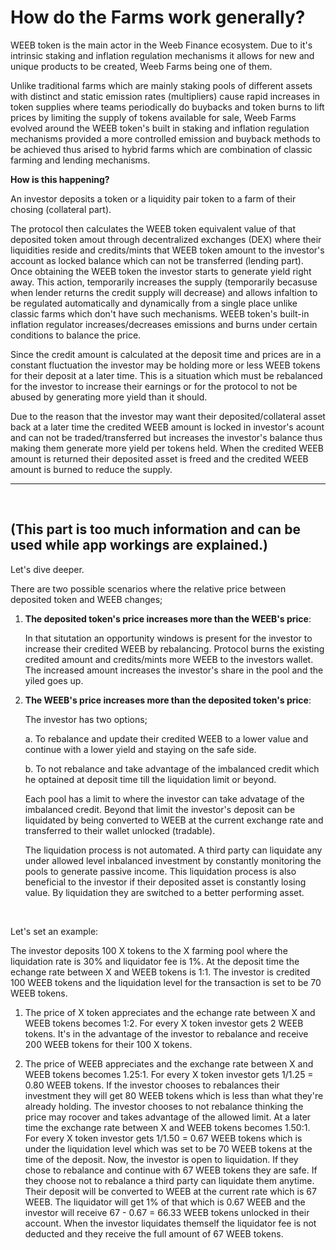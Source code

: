 # How do the Farms work generally?

WEEB token is the main actor in the Weeb Finance ecosystem.
Due to it's intrinsic staking and inflation regulation mechanisms it allows for new and unique products to be created, Weeb Farms being one of them.

Unlike traditional farms which are mainly staking pools of different assets with distinct and static emission rates (multipliers) cause rapid increases in token supplies where teams periodically do buybacks and token burns to lift prices by limiting the supply of tokens available for sale, Weeb Farms evolved around the WEEB token's built in staking and inflation regulation mechanisms provided a more controlled emission and buyback methods to be achieved thus arised to hybrid farms which are combination of classic farming and lending mechanisms.

**How is this happening?**

An investor deposits a token or a liquidity pair token to a farm of their chosing (collateral part).

The protocol then calculates the WEEB token equivalent value of that deposited token amout through decentralized exchanges (DEX) where their liquidities reside and credits/mints that WEEB token amount to the investor's account as locked balance which can not be transferred (lending part).
Once obtaining the WEEB token the investor starts to generate yield right away.
This action, temporarily increases the supply (temporarily becasuse when lender returns the credit supply will decrease) and allows infaltion to be regulated automatically and dynamically from a single place unlike classic farms which don't have such mechanisms.
WEEB token's built-in inflation regulator increases/decreases emissions and burns under certain conditions to balance the price.

Since the credit amount is calculated at the deposit time and prices are in a constant fluctuation the investor may be holding more or less WEEB tokens for their deposit at a later time.
This is a situation which must be rebalanced for the investor to increase their earnings or for the protocol to not be abused by generating more yield than it should.

Due to the reason that the investor may want their deposited/collateral asset back at a later time the credited WEEB amount is locked in investor's acount and can not be traded/transferred but increases the investor's balance thus making them generate more yield per tokens held.
When the credited WEEB amount is returned their deposited asset is freed and the credited WEEB amount is burned to reduce the supply.

---
&nbsp;

## **(This part is too much information and can be used while app workings are explained.)**

Let's dive deeper.

There are two possible scenarios where the relative price between deposited token and WEEB changes;

1. **The deposited token's price increases more than the WEEB's price**:

    In that situtation an opportunity windows is present for the investor to increase their credited WEEB by rebalancing.
    Protocol burns the existing credited amount and credits/mints more WEEB to the investors wallet.
    The increased amount increases the investor's share in the pool and the yiled goes up.

2. **The WEEB's price increases more than the deposited token's price**:

    The investor has two options;

    a. To rebalance and update their credited WEEB to a lower value and continue with a lower yield and staying on the safe side.

    b. To not rebalance and take advantage of the imbalanced credit which he optained at deposit time till the liquidation limit or beyond.

    Each pool has a limit to where the investor can take advatage of the imbalanced credit. Beyond that limit the investor's deposit can be liquidated by being converted to WEEB at the current exchange rate and transferred to their wallet unlocked (tradable).

    The liquidation process is not automated. A third party can liquidate any under allowed level inbalanced investment by constantly monitoring the pools to generate passive income.
    This liquidation process is also beneficial to the investor if their deposited asset is constantly losing value. By liquidation they are switched to a better performing asset.

&nbsp;

Let's set an example:

The investor deposits 100 X tokens to the X farming pool where the liquidation rate is 30% and liquidator fee is 1%.
At the deposit time the echange rate between X and WEEB tokens is 1:1.
The investor is credited 100 WEEB tokens and the liquidation level for the transaction is set to be 70 WEEB tokens.

1. The price of X token appreciates and the echange rate between X and WEEB tokens becomes 1:2.
For every X token investor gets 2 WEEB tokens. It's in the advantage of the investor to rebalance and receive 200 WEEB tokens for their 100 X tokens.

2. The price of WEEB appreciates and the exchange rate between X and WEEB tokens becomes 1.25:1.
For every X token investor gets 1/1.25 = 0.80 WEEB tokens.
If the investor chooses to rebalances their investment they will get 80 WEEB tokens which is less than what they're already holding.
The investor chooses to not rebalance thinking the price may rocover and takes advantage of the allowed limit.
At a later time the exchange rate between X and WEEB tokens becomes 1.50:1.
For every X token investor gets 1/1.50  = 0.67 WEEB tokens which is under the liquidation level which was set to be 70 WEEB tokens at the time of the deposit.
Now, the investor is open to liquidation. If they chose to rebalance and continue with 67 WEEB tokens they are safe. If they choose not to rebalance a third party can liquidate them anytime. Their deposit will be converted to WEEB at the current rate which is 67 WEEB. The liquidator will get 1% of that which is 0.67 WEEB and the investor will receive 67 - 0.67 = 66.33 WEEB tokens unlocked in their account.
When the investor liquidates themself the liquidator fee is not deducted and they receive the full amount of 67 WEEB tokens.
